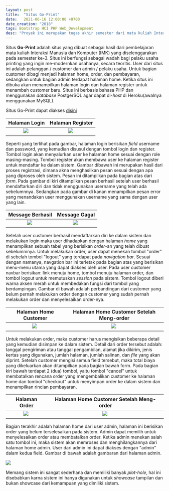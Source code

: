 ```yaml
---
layout: post
title:  "Situs Go-Print"
date:   2021-06-16 12:00:00 +0700
date_creation: "2018"
tags: Bootstrap HCI PHP Web_Development
desc: "Proyek ini merupakan tugas akhir semester dari mata kuliah Interaksi Manusia dan Komputer (IMK) atau disebut dengan <i>Human Computer Interaction</i> (HCI) yang mengangkat topik jasa printing online dengan nama <b>'Go-Print'</b> berbasis web."
---
```


Situs **Go-Print** adalah situs yang dibuat sebagai hasil dari pembelajaran mata kuliah Interaksi Manusia dan Komputer (IMK) yang diselenggarakan pada semester ke-3\. Situs ini berfungsi sebagai wadah bagi pelaku usaha printing yang ingin me-modernkan usahanya, secara teoritis. User dari situs ini adalah pelanggan / customer dan admin / pelaku usaha. Untuk bagian customer dibagi menjadi halaman home, order, dan pembayaran, sedangkan untuk bagian admin terdapat halaman home. Ketika situs ini dibuka akan menampilkan halaman login dan halaman register untuk menambah customer baru. Situs ini berbasis bahasa PHP dan menggunakan _database_ PostgerSQL agar dapat di\-_host_ di Heroku(awalnya menggunakan MySQL).

Situs Go-Print dapat diakses [disini](https://goprint-imk.herokuapp.com/)

Halaman Login             |  Halaman Register
:-------------------------:|:-------------------------:
![&nbsp;]({{site.url}}/assets/goprint-imk/regist_done.PNG)  |  ![&nbsp;](({{site.url}}/assets/goprint-imk/regist_error.PNG))

Seperti yang terlihat pada gambar, halaman login berisikan _field_ username dan password, yang kemudian disusul dengan tombol login dan register. Tombol login akan menyalurkan user ke halaman home sesuai dengan role masing-masing. Tombol register akan membawa user ke halaman register untuk mendaftar ke dalam sistem. Gambar dibawah ini merupakan hasil dari proses registrasi, dimana akna menghasilkan pesan sesuai dengan apa yang diproses oleh sistem. Pesan ini ditampilkan pada bagian atas dari _form_. Pada gambar di kiri ditampilkan pesan berhasil setelah user berhasil mendaftarkan diri dan tidak menggunakan username yang telah ada sebelumnnya. Sedangkan pada gambar di kanan menampilkan pesan error yang menandakan user menggunakan username yang sama dengan user yang lain.

Message Berhasil             |  Message Gagal
:-------------------------:|:-------------------------:
![&nbsp;]({{site.url}}/assets/goprint-imk/login.PNG)  |  ![&nbsp;](({{site.url}}/assets/goprint-imk/regist.PNG))

Setelah user customer berhasil mendaftarkan diri ke dalam sistem dan melakukan login maka user dihadapkan dengan halaman _home_ yang menampilkan sebuah tabel yang berisikan _order_\-an yang telah dibuat sebelummnya. Untuk melakukan order, user dapat menekan tombol "order" di sebelah tombol "logout" yang terdapat pada _navigation bar_. Sesuai dengan namanya, navgation bar ini terletak pada bagian atas yang berisikan menu-menu utama yang dapat diakses oleh user. Pada user customer navbar berisikan: link menuju home, tombol menuju halaman order, dan tombol logout untuk memutuskan _session_ pada sistem. Tombol logout diberi warna aksen merah untuk membedakan fungsi dari tombol yang berdampingan. Gambar di bawah adalah perbandingan dari customer yang belum pernah melakukan order dengan customer yang sudah pernah melakukan order dan menyelesaikan order-nya.

Halaman Home Customer             |  Halaman Home Customer Setelah Meng-order
:-------------------------:|:-------------------------:
![&nbsp;]({{site.url}}/assets/goprint-imk/index_cust.PNG)  |  ![&nbsp;](({{site.url}}/assets/goprint-imk/index_cust_selesai.PNG))

Untuk melakukan order, maka customer harus mengisikan beberapa detail yang kemudian disimpan ke dalam sistem. Detail dari order tersebut adalah: tanggal pengiriman atau tanggal pengambilan, alamat jika dikirim, jenis kertas yang digunakan, jumlah halaman, jumlah salinan, dan _file_ yang akan diprint. Setelah customer mengisi semua field tersebut, maka total biaya yang dikeluarkan akan ditampilkan pada bagian bawah form. Pada bagian kiri bawah terdapat 2 (dua) tombol, yaitu tombol "cancel" untuk membatalkan rencana order yang mengembalikan customer ke halaman home dan tombol "checkout" untuk menyimpan order ke dalam sistem dan menampilkan rincian pembayaran.  

Halaman Order             |  Halaman Home Customer Setelah Meng-order
:-------------------------:|:-------------------------:
![&nbsp;]({{site.url}}/assets/goprint-imk/order_isi.PNG)  |  ![&nbsp;](({{site.url}}/assets/goprint-imk/order_checkout.PNG))

Bagian terakhir adalah halaman home dari user admin, halaman ini berisikan order yang belum terselesaikan pada sistem. Admin dapat memilih untuk menyelesaikan order atau membatalkan order. Ketika admin menekan salah satu tombol ini, maka sistem akan memroses dan menghilangkannya dari halaman home admin. User dari admin ini dapat diakses dengan "admin" dalam kedua field. Gambar di bawah adalah gambaran dari halaman admin. 

![&nbsp;]({{site.url}}/assets/goprint-imk/index_admin.PNG) 

Memang sistem ini sangat sederhana dan memiliki banyak _plot-hole_, hal ini disebabkan karna sistem ini hanya digunakan untuk _showcase_ tampilan dan bukan showcase dari kemampuan yang dimiliki sistem.